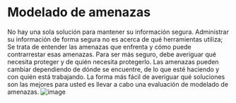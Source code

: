 [Title]: # (Analizando riesgos)
[Difficulty]: # (Principiante)
[Order]: # (1)

# Modelado de amenazas

No hay una sola solución para mantener su información segura. Administrar su información de forma segura no es acerca de qué herramientas utiliza; Se trata de entender las amenazas que enfrenta y cómo puede contrarrestar esas amenazas. Para ser más seguro, debe averiguar qué necesita proteger y de quién necesita protegerlo. Las amenazas pueden cambiar dependiendo de dónde se encuentre, de lo que esté haciendo y con quién está trabajando. La forma más fácil de averiguar qué soluciones son las mejores para usted es llevar a cabo una evaluación de modelado de amenazas.
![image](managing_information2.png)
